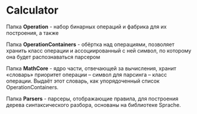 # Calculator
Папка **Operation** - набор бинарных операций и фабрика для их построения, а также

Папка **OperationContainers** - обёртка над операциями, позволяет хранить класс операции и ассоциированный с ней символ, по которому она будет распознаваться парсером

Папка **MathCore** - ядро части, отвечающей за вычисления, хранит «словарь» приоритет операции – символ для парсинга – класс операции. Выдаёт этот словарь, как упорядоченный список OperationContainers.

Папка **Parsers** - парсеры, отображающие правила, для построения дерева синтаксического разбора, основаны на библиотеке Sprache.
